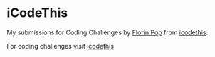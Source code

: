 # iCodeThis

My submissions for Coding Challenges by [Florin Pop](https://twitter.com/florinpop1705) from [icodethis](https://www.icodethis.com/).

For coding challenges visit [icodethis](https://www.icodethis.com/)

 